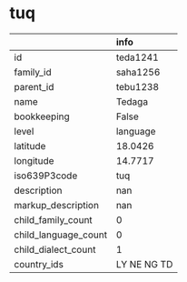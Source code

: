 # tuq
|                      | info        |
|:---------------------|:------------|
| id                   | teda1241    |
| family_id            | saha1256    |
| parent_id            | tebu1238    |
| name                 | Tedaga      |
| bookkeeping          | False       |
| level                | language    |
| latitude             | 18.0426     |
| longitude            | 14.7717     |
| iso639P3code         | tuq         |
| description          | nan         |
| markup_description   | nan         |
| child_family_count   | 0           |
| child_language_count | 0           |
| child_dialect_count  | 1           |
| country_ids          | LY NE NG TD |